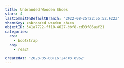 ```yaml
---
title: Unbranded Wooden Shoes
stars: 4
lastCommitOnDefaultBranch: "2022-08-25T22:55:52.622Z"
themeKey: unbranded-wooden-shoes
objectID: 541a7722-ff10-4627-9bf8-cd03f86aaf21
categories:
  css:
    - bootstrap
  ssg:
    - react

createdAt: "2023-05-08T16:24:03.896Z"
---
```

